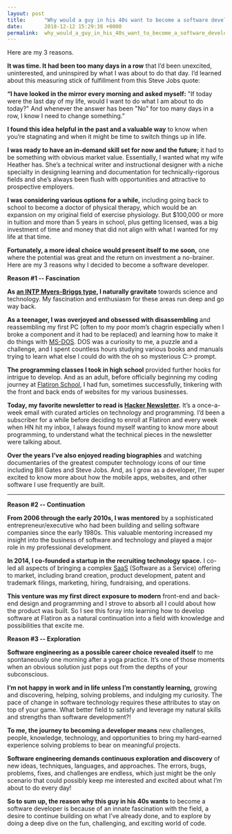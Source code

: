 ```yaml
---
layout: post
title:      "Why would a guy in his 40s want to become a software developer?"
date:       2018-12-12 15:29:38 +0000
permalink:  why_would_a_guy_in_his_40s_want_to_become_a_software_developer
---
```


Here are my 3 reasons.

**It was time. It had been too many days in a row** that I’d been unexcited, uninterested, and uninspired by what I was about to do that day. I’d learned about this measuring stick of fulfillment from this Steve Jobs quote:

**“I have looked in the mirror every morning and asked myself:** "If today were the last day of my life, would I want to do what I am about to do today?" And whenever the answer has been "No" for too many days in a row, I know I need to change something.” 

**I found this idea helpful in the past and a valuable way** to know when you’re stagnating and when it might be time to switch things up in life. 

**I was ready to have an in-demand skill set for now and the future;** it had to be something with obvious market value. Essentially, I wanted what my wife Heather has. She’s a technical writer and instructional designer with a niche specialty in designing learning and documentation for technically-rigorous fields and she’s always been flush with opportunities and attractive to prospective employers. 

**I was considering various options for a while,** including going back to school to become a doctor of physical therapy, which would be an expansion on my original field of exercise physiology. But $100,000 or more in tuition and more than 5 years in school, plus getting licensed, was a big investment of time and money that did not align with what I wanted for my life at that time.  

**Fortunately, a more ideal choice would present itself to me soon,** one where the potential was great and the return on investment a no-brainer. Here are my 3 reasons why I decided to become a software developer.

**Reason #1 -- Fascination**

**As [an INTP Myers-Briggs type](https://www.google.com/url?q=https://www.16personalities.com/intp-personality&sa=D&ust=1544631683614000&usg=AFQjCNEBH6ZS3Ip0UXFv8Z3-UMe8CjdWPg), I naturally gravitate** towards science and technology. My fascination and enthusiasm for these areas run deep and go way back.

**As a teenager, I was overjoyed and obsessed with disassembling** and reassembling my first PC (often to my poor mom’s chagrin especially when I broke a component and it had to be replaced) and learning how to make it do things with [MS-DOS](https://www.google.com/url?q=https://en.wikipedia.org/wiki/DOS&sa=D&ust=1544631646142000&usg=AFQjCNHT_8Ud_aXYBPbKHgn5Zjj3_C1gkw). DOS was a curiosity to me, a puzzle and a challenge, and I spent countless hours studying various books and manuals trying to learn what else I could do with the oh so mysterious C:\> prompt.

**The programming classes I took in high school** provided further hooks for intrigue to develop. And as an adult, before officially beginning my coding journey at [Flatiron School](https://www.google.com/url?q=https://flatironschool.com&sa=D&ust=1544631646142000&usg=AFQjCNEUIriESd2eEmMD9mAO1zfZ6hE5Pw), I had fun, sometimes successfully, tinkering with the front and back ends of websites for my various businesses.

**Today, my favorite newsletter to read is [Hacker Newsletter](https://www.google.com/url?q=https://www.hackernewsletter.com/&sa=D&ust=1544631646143000&usg=AFQjCNGdc9eeiAjzLdLSGsFqucpwLAw28Q).** It’s a once-a-week email with curated articles on technology and programming. I’d been a subscriber for a while before deciding to enroll at Flatiron and every week when HN hit my inbox, I always found myself wanting to know more about programming, to understand what the technical pieces in the newsletter were talking about.

**Over the years I’ve also enjoyed reading biographies** and watching documentaries of the greatest computer technology icons of our time including Bill Gates and Steve Jobs. And, as I grow as a developer, I’m super excited to know more about how the mobile apps, websites, and other software I use frequently are built. 
****
**Reason #2 -- Continuation**

**From 2006 through the early 2010s, I was mentored** by a sophisticated entrepreneur/executive who had been building and selling software companies since the early 1980s. This valuable mentoring increased my insight into the business of software and technology and played a major role in my professional development.

**In 2014, I co-founded a startup in the recruiting technology space.** I co-led all aspects of bringing a complex [SaaS](https://www.google.com/url?q=https://searchcloudcomputing.techtarget.com/definition/Software-as-a-Service&sa=D&ust=1544631646147000&usg=AFQjCNHIfYdgaVIK99hcX0hfq7rFeRi5hQ) (Software as a Service) offering to market, including brand creation, product development, patent and trademark filings, marketing, hiring, fundraising, and operations.

**This venture was my first direct exposure to modern** front-end and back-end design and programming and I strove to absorb all I could about how the product was built. So I see this foray into learning how to develop software at Flatiron as a natural continuation into a field with knowledge and possibilities that excite me.

**Reason #3 -- Exploration**

**Software engineering as a possible career choice revealed itself** to me spontaneously one morning after a yoga practice. It’s one of those moments when an obvious solution just pops out from the depths of your subconscious. 

**I’m not happy in work and in life unless I’m constantly learning,** growing and discovering, helping, solving problems, and indulging my curiosity. The pace of change in software technology requires these attributes to stay on top of your game. What better field to satisfy and leverage my natural skills and strengths than software development?! 

**To me, the journey to becoming a developer means** new challenges, people, knowledge, technology, and opportunities to bring my hard-earned experience solving problems to bear on meaningful projects.

**Software engineering demands continuous exploration and discovery** of new ideas, techniques, languages, and approaches. The errors, bugs, problems, fixes, and challenges are endless, which just might be the only scenario that could possibly keep me interested and excited about what I’m about to do every day!

**So to sum up, the reason why this guy in his 40s wants** to become a software developer is because of an innate fascination with the field, a desire to continue building on what I’ve already done, and to explore by doing a deep dive on the fun, challenging, and exciting world of code.  
